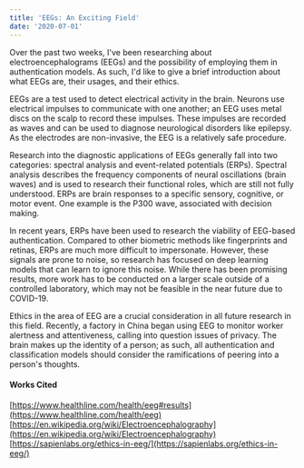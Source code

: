 ```yaml
---
title: 'EEGs: An Exciting Field'
date: '2020-07-01'
---
```


Over the past two weeks, I've been researching about electroencephalograms (EEGs) and the possibility of employing them in authentication models. As such, I'd like to give a brief introduction about what EEGs are, their usages, and their ethics.

EEGs are a test used to detect electrical activity in the brain. Neurons use electrical impulses to communicate with one another; an EEG uses metal discs on the scalp to record these impulses. These impulses are recorded as waves and can be used to diagnose neurological disorders like epilepsy. As the electrodes are non-invasive, the EEG is a relatively safe procedure.

Research into the diagnostic applications of EEGs generally fall into two categories: spectral analysis and event-related potentials (ERPs). Spectral analysis describes the frequency components of neural oscillations (brain waves) and is used to research their functional roles, which are still not fully understood. ERPs are brain responses to a specific sensory, cognitive, or motor event. One example is the P300 wave, associated with decision making.

In recent years, ERPs have been used to research the viability of EEG-based authentication. Compared to other biometric methods like fingerprints and retinas, ERPs are much more difficult to impersonate. However, these signals are prone to noise, so research has focused on deep learning models that can learn to ignore this noise. While there has been promising results, more work has to be conducted on a larger scale outside of a controlled laboratory, which may not be feasible in the near future due to COVID-19.

Ethics in the area of EEG are a crucial consideration in all future research in this field. Recently, a factory in China began using EEG to monitor worker alertness and attentiveness, calling into question issues of privacy. The brain makes up the identity of a person; as such, all authentication and classification models should consider the ramifications of peering into a person's thoughts.

#### Works Cited

[https://www.healthline.com/health/eeg#results](https://www.healthline.com/health/eeg)
[https://en.wikipedia.org/wiki/Electroencephalography](https://en.wikipedia.org/wiki/Electroencephalography)
[https://sapienlabs.org/ethics-in-eeg/](https://sapienlabs.org/ethics-in-eeg/)
